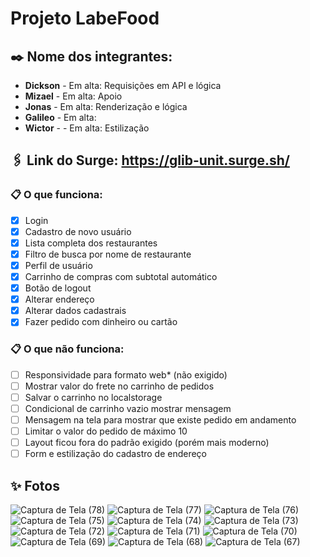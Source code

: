 # Projeto LabeFood

## ✒️ Nome dos integrantes: 
- **Dickson**  - Em alta: Requisições em API e lógica
- **Mizael** - Em alta: Apoio
- **Jonas** - Em alta: Renderização e lógica
- **Galileo** - Em alta: 
- **Wictor** - - Em alta: Estilização

## 🖇️ Link do Surge: https://glib-unit.surge.sh/

### 📋 O que funciona:
 - [x] Login
 - [x] Cadastro de novo usuário
 - [x] Lista completa dos restaurantes
 - [x] Filtro de busca por nome de restaurante
 - [x] Perfil de usuário
 - [x] Carrinho de compras com subtotal automático
 - [x] Botão de logout
 - [x] Alterar endereço
 - [x] Alterar dados cadastrais
 - [x] Fazer pedido com dinheiro ou cartão

### 📋 O que não funciona: 
- [ ] Responsividade para formato web* (não exigido)
- [ ] Mostrar valor do frete no carrinho de pedidos
- [ ] Salvar o carrinho no localstorage
- [ ] Condicional de carrinho vazio mostrar mensagem
- [ ] Mensagem na tela para mostrar que existe pedido em andamento
- [ ] Limitar o valor do pedido de máximo 10
- [ ] Layout ficou fora do padrão exigido (porém mais moderno)
- [ ] Form e estilização do cadastro de endereço

## ✨ Fotos
![Captura de Tela (78)](https://user-images.githubusercontent.com/62776224/182045002-ab094a02-69bf-4e05-8685-1e529ff64285.png)
![Captura de Tela (77)](https://user-images.githubusercontent.com/62776224/182045004-9dcbfaa4-db26-40f5-ad0a-e1c96a7c3b36.png)
![Captura de Tela (76)](https://user-images.githubusercontent.com/62776224/182045005-e0b6ce10-40e8-4ef8-b4af-f3825cc1a6e3.png)
![Captura de Tela (75)](https://user-images.githubusercontent.com/62776224/182045008-67b1f39d-57c1-4806-8069-d3c7a0484c00.png)
![Captura de Tela (74)](https://user-images.githubusercontent.com/62776224/182045009-bcef4b45-6644-448b-95df-67e6b661c88b.png)
![Captura de Tela (73)](https://user-images.githubusercontent.com/62776224/182045010-bd9f60b8-a46c-4dad-a70f-4007c0448cff.png)
![Captura de Tela (72)](https://user-images.githubusercontent.com/62776224/182045011-2b331fca-5ef8-4325-af04-228c8a75f5ce.png)
![Captura de Tela (71)](https://user-images.githubusercontent.com/62776224/182045012-d7f6b402-7814-428a-9e4a-a1c1cc417439.png)
![Captura de Tela (70)](https://user-images.githubusercontent.com/62776224/182045014-ecbd856a-be3d-4fe3-b960-8ebf80a1333f.png)
![Captura de Tela (69)](https://user-images.githubusercontent.com/62776224/182045015-d3736de8-9260-4543-ba29-d84c9386b37b.png)
![Captura de Tela (68)](https://user-images.githubusercontent.com/62776224/182045016-a531663c-7ddd-4aeb-925c-ec39d879675a.png)
![Captura de Tela (67)](https://user-images.githubusercontent.com/62776224/182045017-b8e33794-3d5f-47c2-99af-948cfc20e38f.png)

